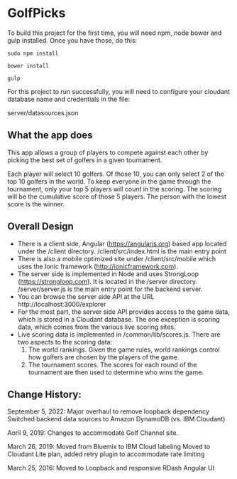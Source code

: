 # GolfPicks

To build this project for the first time, you will need npm, node bower and gulp installed.  Once you have those, do this:

```
sudo npm install

bower install

gulp
```

For this project to run successfully, you will need to configure your cloudant database
name and credentials in the file:


server/datasources.json

## What the app does

This app allows a group of players to compete against each other by picking the best set of golfers in a given tournament.  

Each player will select 10 golfers.  Of those 10, you can only select 2 of the top 10 golfers in the world. To keep everyone in the game through the tournament, only your top 5 players will count in the scoring. The scoring will be the cumulative score of those 5 players.  The person with the lowest score is the winner.  

## Overall Design

- There is a client side, Angular (https://angularjs.org) based app located under the /client directory.  /client/src/index.html is the main entry point
- There is also a mobile optimized site under /client/src/mobile which uses the Ionic framework (http://ionicframework.com).
- The server side is implemented in Node and uses StrongLoop (https://strongloop.com). It is located in the /server directory.  /server/server.js is the main entry point for the backend server.
- You can browse the server side API at the URL http://localhost:3000/explorer
- For the most part, the server side API provides access to the game data, which is stored in a Cloudant database.  The one exception is scoring data, which comes from the various live scoring sites.
- Live scoring data is implemented in /common/lib/scores.js.  There are two aspects to the scoring data:
  1. The world rankings.  Given the game rules, world rankings control how golfers are chosen by the players of the game.
  2. The tournament scores.  The scores for each round of the tournament are then used to determine who wins the game.



## Change History:

September 5, 2022:
Major overhaul to remove loopback dependency 
Switched backend data sources to Amazon DynamoDB (vs. IBM Cloudant)

Aoril 9, 2019:
Changes to accommodate Golf Channel site.

March 26, 2019:
Moved from Bluemix to IBM Cloud labeling
Moved to Cloudant Lite plan, added retry plugin to accommodate rate limiting

March 25, 2016: 
Moved to Loopback and responsive RDash Angular UI
